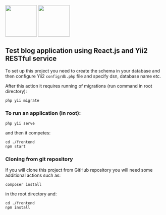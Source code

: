 <img src="https://avatars0.githubusercontent.com/u/993323" height="100px">
<img src="https://upload.wikimedia.org/wikipedia/commons/a/a7/React-icon.svg" height="100px">

Test blog application using React.js and Yii2 RESTful service
-------------------------------------------------------------

To set up this project you need to create the schema in your database and then configure Yii2
`config/db.php` file and specify dsn, database name etc.

After this action it requires running of migrations (run command in root directory):

~~~
php yii migrate
~~~

### To run an application (in root):

~~~
php yii serve
~~~

and then it competes:

~~~
cd ./frontend
npm start
~~~

### Cloning from git repository

If you will clone this project from GitHub repository you will need some additional actions such as:

~~~
composer install
~~~

in the root directory and:

~~~
cd ./frontend
npm install
~~~